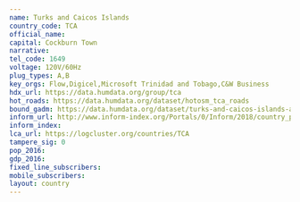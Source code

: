 ```yaml
---
name: Turks and Caicos Islands
country_code: TCA
official_name:
capital: Cockburn Town
narrative:
tel_code: 1649
voltage: 120V/60Hz
plug_types: A,B
key_orgs: Flow,Digicel,Microsoft Trinidad and Tobago,C&W Business
hdx_url: https://data.humdata.org/group/tca
hot_roads: https://data.humdata.org/dataset/hotosm_tca_roads
bound_gadm: https://data.humdata.org/dataset/turks-and-caicos-islands-administrative-level-0-nation-and-1-district-boundaries
inform_url: http://www.inform-index.org/Portals/0/Inform/2018/country_profiles/TCA.pdf
inform_index:
lca_url: https://logcluster.org/countries/TCA
tampere_sig: 0
pop_2016:
gdp_2016:
fixed_line_subscribers:
mobile_subscribers:
layout: country
---
```

